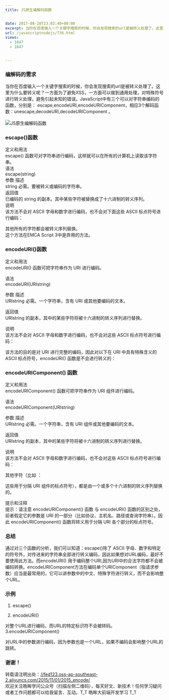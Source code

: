 ```yaml
---
title: JS原生编解码函数


date: 2017-08-28T23:03:40+00:00
excerpt: 当你在百度输入一个关键字搜索的时候，你会发现搜索的url是被转义处理了。这里为什么要转义呢？一方面为了避免XSS，一方面可以做到通用处理，对特殊符号进行转义处理，避免引起未知的错误。JavaScript中有三个可以对字符串编码的函数，分别是： escape,encodeURI,encodeURIComponent，相应3个解码函数：unescape,decodeURI,decodeURIComponent 。
url: /javascriptnodejs/736.html
views:
  - 1847
  - 1847


---
```

  


### [][1]编解码的需求

当你在百度输入一个关键字搜索的时候，你会发现搜索的url是被转义处理了。这里为什么要转义呢？一方面为了避免XSS，一方面可以做到通用处理，对特殊符号进行转义处理，避免引起未知的错误。JavaScript中有三个可以对字符串编码的函数，分别是： escape,encodeURI,encodeURIComponent，相应3个解码函数：unescape,decodeURI,decodeURIComponent 。  
<a></a>  
![JS原生编解码函数][2] 

### [][3]escape()函数

定义和用法  
escape() 函数可对字符串进行编码，这样就可以在所有的计算机上读取该字符串。  
语法  
escape(string)  
参数 描述  
string 必需。要被转义或编码的字符串。  
返回值  
已编码的 string 的副本。其中某些字符被替换成了十六进制的转义序列。  
说明  
该方法不会对 ASCII 字母和数字进行编码，也不会对下面这些 ASCII 标点符号进行编码：





其他所有的字符都会被转义序列替换。  
这个方法在EMCA Script 3中是弃用的方法。

### [][4]encodeURI()函数

定义和用法  
encodeURI() 函数可把字符串作为 URI 进行编码。

语法  
encodeURI(URIstring)

参数 描述  
URIstring 必需。一个字符串，含有 URI 或其他要编码的文本。

返回值  
URIstring 的副本，其中的某些字符将被十六进制的转义序列进行替换。

说明  
该方法不会对 ASCII 字母和数字进行编码，也不会对这些 ASCII 标点符号进行编码：





该方法的目的是对 URI 进行完整的编码，因此对以下在 URI 中具有特殊含义的 ASCII 标点符号，encodeURI() 函数是不会进行转义的：





### [][5]encodeURIComponent() 函数

定义和用法  
encodeURIComponent() 函数可把字符串作为 URI 组件进行编码。

语法  
encodeURIComponent(URIstring)

参数 描述  
URIstring 必需。一个字符串，含有 URI 组件或其他要编码的文本。

返回值  
URIstring 的副本，其中的某些字符将被十六进制的转义序列进行替换。

说明  
该方法不会对 ASCII 字母和数字进行编码，也不会对这些 ASCII 标点符号进行编码：





其他字符（比如 ：





这些用于分隔 URI 组件的标点符号），都是由一个或多个十六进制的转义序列替换的。

提示和注释  
提示：请注意 encodeURIComponent() 函数 与 encodeURI() 函数的区别之处，前者假定它的参数是 URI 的一部分（比如协议、主机名、路径或查询字符串）。因此 encodeURIComponent() 函数将转义用于分隔 URI 各个部分的标点符号。

### [][6]总结

通过对三个函数的分析，我们可以知道：escape()除了 ASCII 字母、数字和特定的符号外，对传进来的字符串全部进行转义编码，因此如果想对URL编码，最好不要使用此方法。而encodeURI() 用于编码整个URI,因为URI中的合法字符都不会被编码转换。encodeURIComponent方法在编码单个URIComponent（指请求参 数）应当是最常用的，它可以讲参数中的中文、特殊字符进行转义，而不会影响整个URL。

### [][7]示例

  1. escape()
    
    
    
    

  2. encodeURI()
    
    
    
    

对整个URL进行编码，而URL的特定标识符不会被转码。  
3.encodeURIComponent()





对URL中的参数进行编码，因为参数也是一个URL，如果不编码会影响整个URL的跳转。

### [][8]谢谢！

转载请注明出处：<a href="//fed123.oss-ap-southeast-2.aliyuncs.com/2015/11/01/2015_encode/" target="_blank" rel="external">//fed123.oss-ap-southeast-2.aliyuncs.com/2015/11/01/2015_encode/</a>  
欢迎关注皓眸学问公众号（扫描左侧二维码），每天好文、新技术！任何学习疑问或者工作问题都可以给我留言、互动。T\_T 皓眸大前端开发学习 T\_T

 [1]: //fed123.oss-ap-southeast-2.aliyuncs.com/2015/11/01/2015_encode/#编解码的需求 "编解码的需求"
 [2]: //fed123.oss-ap-southeast-2.aliyuncs.com/wp-content/uploads/2017/08/xss.jpg
 [3]: //fed123.oss-ap-southeast-2.aliyuncs.com/2015/11/01/2015_encode/#escape-函数 "escape()函数"
 [4]: //fed123.oss-ap-southeast-2.aliyuncs.com/2015/11/01/2015_encode/#encodeURI-函数 "encodeURI()函数"
 [5]: //fed123.oss-ap-southeast-2.aliyuncs.com/2015/11/01/2015_encode/#encodeURIComponent-函数 "encodeURIComponent() 函数"
 [6]: //fed123.oss-ap-southeast-2.aliyuncs.com/2015/11/01/2015_encode/#总结 "总结"
 [7]: //fed123.oss-ap-southeast-2.aliyuncs.com/2015/11/01/2015_encode/#示例 "示例"
 [8]: //fed123.oss-ap-southeast-2.aliyuncs.com/2015/11/01/2015_encode/#谢谢！ "谢谢！"